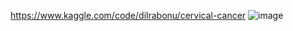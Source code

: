 
https://www.kaggle.com/code/dilrabonu/cervical-cancer
![image](https://github.com/user-attachments/assets/4b5bf19c-2c6a-4477-b830-6db59dcfe6d5)


